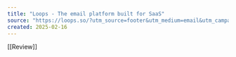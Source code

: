 ```yaml
---
title: "Loops - The email platform built for SaaS"
source: "https://loops.so/?utm_source=footer&utm_medium=email&utm_campaign=%7Bshadcn%7D"
created: 2025-02-16
---
```

[[Review]]